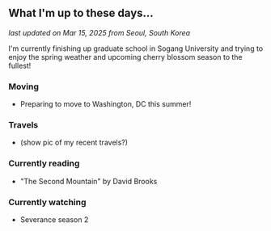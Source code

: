 ## What I'm up to these days...

*last updated on Mar 15, 2025 from Seoul, South Korea*


I'm currently finishing up graduate school in Sogang University and trying to enjoy the spring weather and upcoming cherry blossom season to the fullest!

### Moving
- Preparing to move to Washington, DC this summer!

### Travels
- (show pic of my recent travels?)

### Currently reading 
- "The Second Mountain" by David Brooks

### Currently watching 
- Severance season 2
